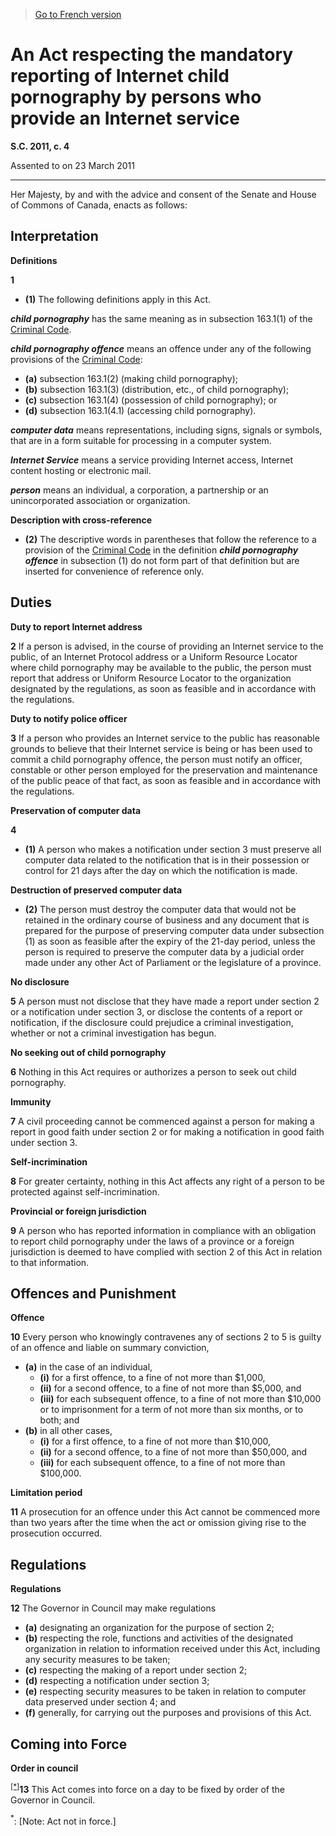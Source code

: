 > [Go to French version](/fr/Lois/Lois%20du%20Canada/2011/ch.%204.md)

# An Act respecting the mandatory reporting of Internet child pornography by persons who provide an Internet service

**S.C. 2011, c. 4**


Assented to on 23 March 2011

----------



Her Majesty, by and with the advice and consent of the Senate and House of Commons of Canada, enacts as follows:






## Interpretation



**Definitions**

**1** 

- **(1)** The following definitions apply in this Act.

***child pornography*** has the same meaning as in subsection 163.1(1) of the [Criminal Code](/en/Acts/Revised%20Statutes%20of%20Canada/C/C-46.md).

***child pornography offence*** means an offence under any of the following provisions of the [Criminal Code](/en/Acts/Revised%20Statutes%20of%20Canada/C/C-46.md):
- **(a)** subsection 163.1(2) (making child pornography);
- **(b)** subsection 163.1(3) (distribution, etc., of child pornography);
- **(c)** subsection 163.1(4) (possession of child pornography); or
- **(d)** subsection 163.1(4.1) (accessing child pornography).

***computer data*** means representations, including signs, signals or symbols, that are in a form suitable for processing in a computer system. 

***Internet Service*** means a service providing Internet access, Internet content hosting or electronic mail.

***person*** means an individual, a corporation, a partnership or an unincorporated association or organization.

**Description with cross-reference**

- **(2)** The descriptive words in parentheses that follow the reference to a provision of the [Criminal Code](/en/Acts/Revised%20Statutes%20of%20Canada/C/C-46.md) in the definition ***child pornography offence*** in subsection (1) do not form part of that definition but are inserted for convenience of reference only.




## Duties



**Duty to report Internet address**

**2** If a person is advised, in the course of providing an Internet service to the public, of an Internet Protocol address or a Uniform Resource Locator where child pornography may be available to the public, the person must report that address or Uniform Resource Locator to the organization designated by the regulations, as soon as feasible and in accordance with the regulations.




**Duty to notify police officer**

**3** If a person who provides an Internet service to the public has reasonable grounds to believe that their Internet service is being or has been used to commit a child pornography offence, the person must notify an officer, constable or other person employed for the preservation and maintenance of the public peace of that fact, as soon as feasible and in accordance with the regulations.




**Preservation of computer data**

**4** 

- **(1)** A person who makes a notification under section 3 must preserve all computer data related to the notification that is in their possession or control for 21 days after the day on which the notification is made.

**Destruction of preserved computer data**

- **(2)** The person must destroy the computer data that would not be retained in the ordinary course of business and any document that is prepared for the purpose of preserving computer data under subsection (1) as soon as feasible after the expiry of the 21-day period, unless the person is required to preserve the computer data by a judicial order made under any other Act of Parliament or the legislature of a province.




**No disclosure**

**5** A person must not disclose that they have made a report under section 2 or a notification under section 3, or disclose the contents of a report or notification, if the disclosure could prejudice a criminal investigation, whether or not a criminal investigation has begun.




**No seeking out of child pornography**

**6** Nothing in this Act requires or authorizes a person to seek out child pornography.




**Immunity**

**7** A civil proceeding cannot be commenced against a person for making a report in good faith under section 2 or for making a notification in good faith under section 3.




**Self-incrimination**

**8** For greater certainty, nothing in this Act affects any right of a person to be protected against self-incrimination.




**Provincial or foreign jurisdiction**

**9** A person who has reported information in compliance with an obligation to report child pornography under the laws of a province or a foreign jurisdiction is deemed to have complied with section 2 of this Act in relation to that information.




## Offences and Punishment



**Offence**

**10** Every person who knowingly contravenes any of sections 2 to 5 is guilty of an offence and liable on summary conviction,
- **(a)** in the case of an individual,
	- **(i)** for a first offence, to a fine of not more than $1,000,
	- **(ii)** for a second offence, to a fine of not more than $5,000, and
	- **(iii)** for each subsequent offence, to a fine of not more than $10,000 or to imprisonment for a term of not more than six months, or to both; and
- **(b)** in all other cases,
	- **(i)** for a first offence, to a fine of not more than $10,000,
	- **(ii)** for a second offence, to a fine of not more than $50,000, and
	- **(iii)** for each subsequent offence, to a fine of not more than $100,000.




**Limitation period**

**11** A prosecution for an offence under this Act cannot be commenced more than two years after the time when the act or omission giving rise to the prosecution occurred.




## Regulations



**Regulations**

**12** The Governor in Council may make regulations
- **(a)** designating an organization for the purpose of section 2;
- **(b)** respecting the role, functions and activities of the designated organization in relation to information received under this Act, including any security measures to be taken;
- **(c)** respecting the making of a report under section 2;
- **(d)** respecting a notification under section 3;
- **(e)** respecting security measures to be taken in relation to computer data preserved under section 4; and
- **(f)** generally, for carrying out the purposes and provisions of this Act.




## Coming into Force



**Order in council**

<sup><a href='#fn_Ind51D7_hq_17155'>[*]</a></sup>**13** This Act comes into force on a day to be fixed by order of the Governor in Council.

<a name='fn_Ind51D7_hq_17155'><sup>*</sup></a>: [Note: Act not in force.]<br />


